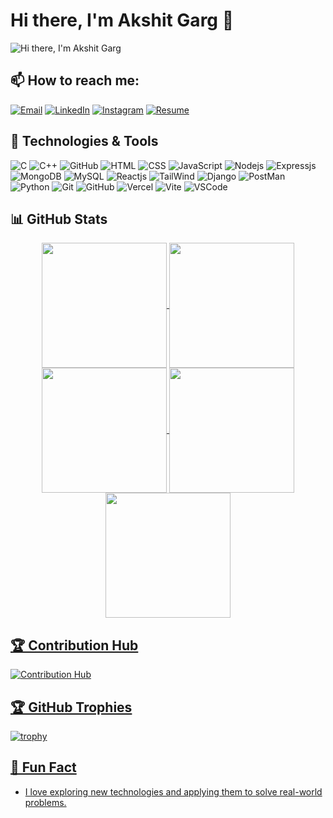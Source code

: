 # Hi there, I'm Akshit Garg 👋

![Hi there, I'm Akshit Garg](https://readme-typing-svg.demolab.com?font=Fira+Code&size=32&duration=3800&pause=2000&color=A9FEF7&center=true&vCenter=true&width=1600&lines=Ahoy%2C+developers!+I'm+Akshit+Garg;Navigating+the+sea+of+code+and+innovation.🌊;Sophomore+at+ABV-IIITM%2C+Gwalior;Passionate+about+technology+and+coding.🚀)


## 📫 How to reach me:
 [![Email](https://skillicons.dev/icons?i=gmail&theme=dark)](mailto:akshitgarg2412@gmail.com)
 [![LinkedIn](https://skillicons.dev/icons?i=linkedin&theme=dark)](https://www.linkedin.com/in/akshit-garg24/)
 [![Instagram](https://skillicons.dev/icons?i=instagram&theme=dark)](https://www.instagram.com/akshitgarg_24/)
 [![Resume](https://skillicons.dev/icons?i=google-drive&theme=dark)](https://drive.google.com/file/d/1sTHd_BJZPle8S-bvAhitgaGb4ugHzSKq/view?usp=drive_link)

## 🔧 Technologies & Tools
![C](https://skillicons.dev/icons?i=c&theme=dark)
![C++](https://skillicons.dev/icons?i=cpp&theme=dark)
![GitHub](https://skillicons.dev/icons?i=github&theme=dark)
![HTML](https://skillicons.dev/icons?i=html&theme=dark)
![CSS](https://skillicons.dev/icons?i=css&theme=dark)
![JavaScript](https://skillicons.dev/icons?i=javascript&theme=dark)
![Nodejs](https://skillicons.dev/icons?i=nodejs&theme=dark)
![Expressjs](https://skillicons.dev/icons?i=express&theme=dark)
![MongoDB](https://skillicons.dev/icons?i=mongodb&theme=dark)
![MySQL](https://skillicons.dev/icons?i=mysql&theme=dark)
![Reactjs](https://skillicons.dev/icons?i=react&theme=dark)
![TailWind](https://skillicons.dev/icons?i=tailwind&theme=dark)
![Django](https://skillicons.dev/icons?i=django&theme=dark)
![PostMan](https://skillicons.dev/icons?i=postman&theme=dark)
![Python](https://skillicons.dev/icons?i=py&theme=dark)
![Git](https://skillicons.dev/icons?i=git&theme=dark)
![GitHub](https://skillicons.dev/icons?i=github&theme=dark)
![Vercel](https://skillicons.dev/icons?i=vercel&theme=dark)
![Vite](https://skillicons.dev/icons?i=vite&theme=dark)
![VSCode](https://skillicons.dev/icons?i=vscode&theme=dark)


## 📊 GitHub Stats
<div align="center">
<a href="https://github.com/AkshitGarg24">
<img align="center" src="http://github-profile-summary-cards.vercel.app/api/cards/stats?username=AkshitGarg24&theme=blue_green" height="200em" />
<img align="center" src="http://github-profile-summary-cards.vercel.app/api/cards/most-commit-language?username=AkshitGarg24&theme=blue_green" height="200em" />
<img align="center" src="http://github-profile-summary-cards.vercel.app/api/cards/repos-per-language?username=AkshitGarg24&theme=blue_green" height="200em" />
<img align="center" src="http://github-profile-summary-cards.vercel.app/api/cards/productive-time?username=AkshitGarg24&theme=blue_green" height="200em" />
<img align="center" src="http://github-profile-summary-cards.vercel.app/api/cards/profile-details?username=AkshitGarg24&theme=blue_green" height="200em" />
</div>

## 🏆 Contribution Hub
![Contribution Hub](https://github-readme-activity-graph.vercel.app/graph?username=AkshitGarg24&theme=chartreuse-dark)

## 🏆 GitHub Trophies
![trophy](https://github-profile-trophy.vercel.app/?username=AkshitGarg24&theme=onestar)

## 🌱 Fun Fact
- I love exploring new technologies and applying them to solve real-world problems.

